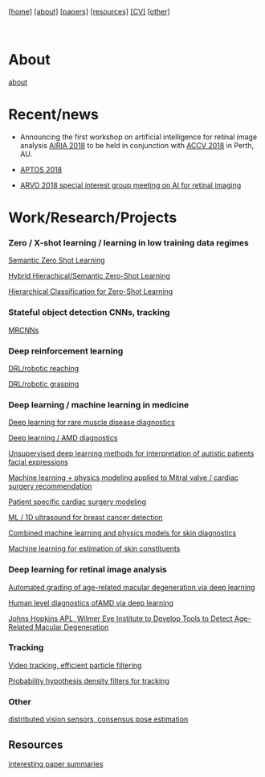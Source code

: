 [[home]](./index.html)
[[about]](./about.html)
[[papers]](./papers.html)
[[resources]](./resources.html)
[[CV]](./cv.html)
[[other]](./other.html)

&nbsp;&nbsp;&nbsp;&nbsp;

# About

[about](./about.html)

# Recent/news

- Announcing the first workshop on artificial intelligence for retinal image analysis [AIRIA 2018](https://resvirtualis.github.io/airia2018/) to be held in conjunction with [ACCV 2018](http://accv2018.net) in Perth, AU.

- [APTOS 2018](http://2018.asiateleophth.org/invited-faculty/)  

- [ARVO 2018 special interest group meeting on AI for retinal imaging](https://www.arvo.org/annual-meeting/program/special-interest-group-meetings/)

# Work/Research/Projects

### Zero / X-shot learning / learning in low training data regimes
[Semantic Zero Shot Learning](http://ieeexplore.ieee.org/document/7424431/)

[Hybrid Hierachical/Semantic Zero-Shot Learning](https://arxiv.org/abs/1712.03151)

[Hierarchical Classification for Zero-Shot Learning](http://ieeexplore.ieee.org/abstract/document/7986834/)

### Stateful object detection CNNs, tracking
[MRCNNs](http://ieeexplore.ieee.org/abstract/document/7900179/) 


### Deep reinforcement learning

[DRL/robotic reaching](http://openaccess.thecvf.com/content_cvpr_2017_workshops/w5/papers/Katyal_Leveraging_Deep_Reinforcement_CVPR_2017_paper.pdf)

[DRL/robotic grasping](https://www.cs.jhu.edu/~areiter/JHU/Publications_files/2017-nips-drl.pdf)


### Deep learning / machine learning in medicine 

[Deep learning for rare muscle disease diagnostics](http://journals.plos.org/plosone/article?id=10.1371/journal.pone.0184059)

[Deep learning / AMD diagnostics](http://ieeexplore.ieee.org/abstract/document/7493240/)

[Unsupervised deep learning methods for interpretation of autistic patients facial expressions]()

[Machine learning + physics modeling applied to Mitral valve / cardiac surgery recommendation](https://link.springer.com/chapter/10.1007/978-3-642-13711-2_13#page-1)

[Patient specific cardiac surgery modeling](https://www.ncbi.nlm.nih.gov/pmc/articles/PMC3760036/)

[ML / 1D ultrasound for breast cancer detection]()

[Combined machine learning and physics models for skin diagnostics](http://www.ncbi.nlm.nih.gov/pubmed/25561244)

[Machine learning for estimation of skin constituents](https://www.spiedigitallibrary.org/journals/Journal-of-Biomedical-Optics/volume-18/issue-5/057008/Estimating-physiological-skin-parameters-from-hyperspectral-signatures/10.1117/1.JBO.18.5.057008.short)

### Deep learning for retinal image analysis

[Automated grading of age-related macular degeneration via deep learning](https://jamanetwork.com/journals/jamaophthalmology/fullarticle/2654969?guestAccessKey=8b7d58b3-4316-4721-9de5-5dec5d3bc62d)

[Human level diagnostics ofAMD via deep learning](http://www.sciencedirect.com/science/article/pii/S0010482517300240)

[Johns Hopkins APL, Wilmer Eye Institute to Develop Tools to Detect Age-Related Macular Degeneration](http://www.jhuapl.edu/newscenter/pressreleases/2015/150901.asp)

### Tracking
[Video tracking, efficient particle filtering](http://ieeexplore.ieee.org/document/5443441/)

[Probability hypothesis density filters for tracking](http://fusion.isif.org/proceedings/fusion09CD/data/papers/0115.pdf)

### Other

[distributed vision sensors, consensus pose estimation](http://icwww.epfl.ch/~jorstad/Files/Distributed_Consensus_on_Camera_Pose.pdf)

## Resources
[interesting paper summaries](./paper_summaries.html)
